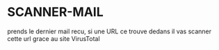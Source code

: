 # SCANNER-MAIL

prends le dernier mail recu, si une URL ce trouve dedans il vas scanner cette url grace au site VirusTotal 
